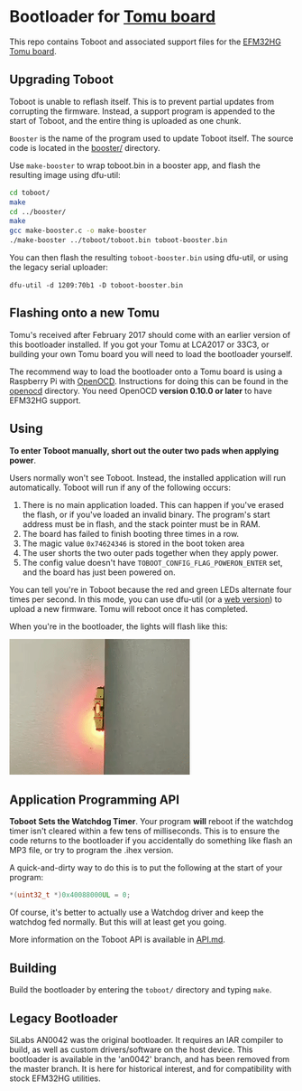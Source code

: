 Bootloader for [Tomu board](http://tomu.im)
===========================================

This repo contains Toboot and associated support files for the [EFM32HG Tomu board](https://github.com/im-tomu/tomu-hardware).

Upgrading Toboot
----------------

Toboot is unable to reflash itself.  This is to prevent partial updates from corrupting the firmware.  Instead, a support program is appended to the start of Toboot, and the entire thing is uploaded as one chunk.

`Booster` is the name of the program used to update Toboot itself.  The source code is located in the [booster/](booster) directory.

Use `make-booster` to wrap toboot.bin in a booster app, and flash the resulting image using dfu-util:

````sh
cd toboot/
make
cd ../booster/
make
gcc make-booster.c -o make-booster
./make-booster ../toboot/toboot.bin toboot-booster.bin
````

You can then flash the resulting `toboot-booster.bin` using dfu-util, or using the legacy serial uploader:

`dfu-util -d 1209:70b1 -D toboot-booster.bin`

Flashing onto a new Tomu
------------------------

Tomu's received after February 2017 should come with an earlier version of this bootloader installed.
If you got your Tomu at LCA2017 or 33C3, or building your own Tomu board you
will need to load the bootloader yourself.

The recommend way to load the bootloader onto a Tomu board is using a Raspberry Pi with
[OpenOCD](http://openocd.org/). Instructions for doing this can be found in the
[openocd](openocd) directory. You need OpenOCD **version 0.10.0 or later** to
have EFM32HG support.

Using
-----

**To enter Toboot manually, short out the outer two pads when applying power**.

Users normally won't see Toboot.  Instead, the installed application will run automatically.  Toboot will run if any of the following occurs:

1. There is no main application loaded.  This can happen if you've erased the flash, or if you've loaded an invalid binary.  The program's start address must be in flash, and the stack pointer must be in RAM.
1. The board has failed to finish booting three times in a row.
1. The magic value `0x74624346` is stored in the boot token area
1. The user shorts the two outer pads together when they apply power.
1. The config value doesn't have `TOBOOT_CONFIG_FLAG_POWERON_ENTER` set, and the board has just been powered on.

You can tell you're in Toboot because the red and green LEDs alternate four times per second.  In this mode, you can use dfu-util (or a [web version](https://devanlai.github.io/webdfu/dfu-util/)) to upload a new firmware.  Tomu will reboot once it has completed.

When you're in the bootloader, the lights will flash like this:

![Toboot Pattern](media/toboot-mode.gif?raw=true "Toboot Pattern")

Application Programming API
---------------------------

**Toboot Sets the Watchdog Timer**.  Your program **will** reboot if the watchdog timer isn't cleared within a few tens of milliseconds.  This is to ensure the code returns to the bootloader if you accidentally do something like flash an MP3 file, or try to program the .ihex version.

A quick-and-dirty way to do this is to put the following at the start of your program:

````c++
*(uint32_t *)0x40088000UL = 0;
````

Of course, it's better to actually use a Watchdog driver and keep the watchdog fed normally.  But this will at least get you going.

More information on the Toboot API is available in [API.md](API.md).

Building
--------

Build the bootloader by entering the `toboot/` directory and typing `make`.

Legacy Bootloader
-----------------

SiLabs AN0042 was the original bootloader.  It requires an IAR compiler to build, as well as custom drivers/software on the host device.  This bootloader is available in the 'an0042' branch, and has been removed from the master branch.  It is here for historical interest, and for compatibility with stock EFM32HG utilities.
